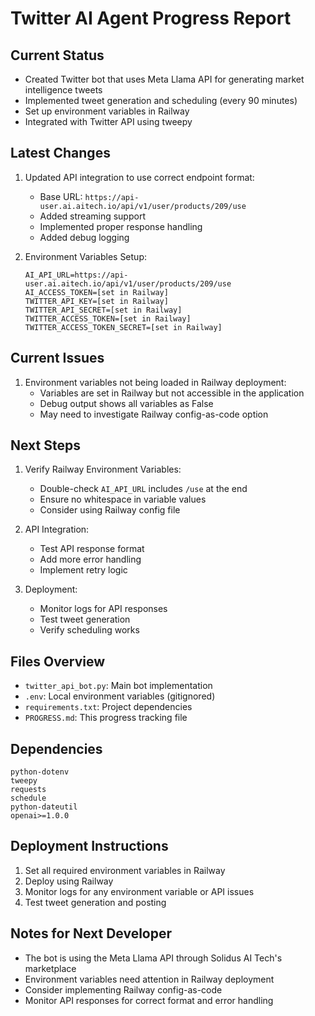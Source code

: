 # Twitter AI Agent Progress Report

## Current Status
- Created Twitter bot that uses Meta Llama API for generating market intelligence tweets
- Implemented tweet generation and scheduling (every 90 minutes)
- Set up environment variables in Railway
- Integrated with Twitter API using tweepy

## Latest Changes
1. Updated API integration to use correct endpoint format:
   - Base URL: `https://api-user.ai.aitech.io/api/v1/user/products/209/use`
   - Added streaming support
   - Implemented proper response handling
   - Added debug logging

2. Environment Variables Setup:
   ```
   AI_API_URL=https://api-user.ai.aitech.io/api/v1/user/products/209/use
   AI_ACCESS_TOKEN=[set in Railway]
   TWITTER_API_KEY=[set in Railway]
   TWITTER_API_SECRET=[set in Railway]
   TWITTER_ACCESS_TOKEN=[set in Railway]
   TWITTER_ACCESS_TOKEN_SECRET=[set in Railway]
   ```

## Current Issues
1. Environment variables not being loaded in Railway deployment:
   - Variables are set in Railway but not accessible in the application
   - Debug output shows all variables as False
   - May need to investigate Railway config-as-code option

## Next Steps
1. Verify Railway Environment Variables:
   - Double-check `AI_API_URL` includes `/use` at the end
   - Ensure no whitespace in variable values
   - Consider using Railway config file

2. API Integration:
   - Test API response format
   - Add more error handling
   - Implement retry logic

3. Deployment:
   - Monitor logs for API responses
   - Test tweet generation
   - Verify scheduling works

## Files Overview
- `twitter_api_bot.py`: Main bot implementation
- `.env`: Local environment variables (gitignored)
- `requirements.txt`: Project dependencies
- `PROGRESS.md`: This progress tracking file

## Dependencies
```
python-dotenv
tweepy
requests
schedule
python-dateutil
openai>=1.0.0
```

## Deployment Instructions
1. Set all required environment variables in Railway
2. Deploy using Railway
3. Monitor logs for any environment variable or API issues
4. Test tweet generation and posting

## Notes for Next Developer
- The bot is using the Meta Llama API through Solidus AI Tech's marketplace
- Environment variables need attention in Railway deployment
- Consider implementing Railway config-as-code
- Monitor API responses for correct format and error handling
